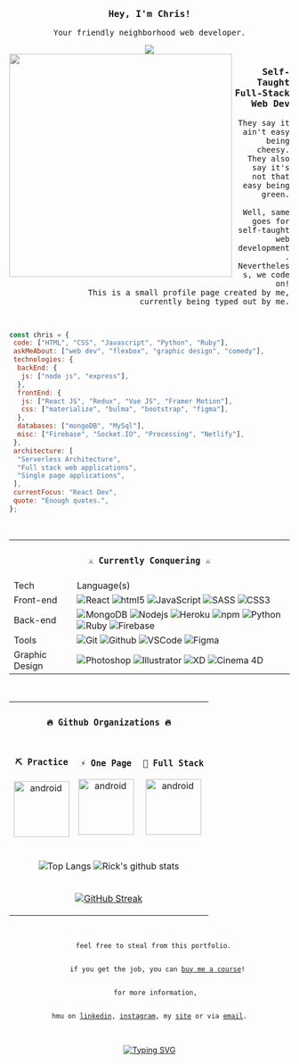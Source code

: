 <div align="center">
  <h3><samp>Hey, I'm Chris!</samp></h3>
  <p><samp>Your friendly neighborhood web developer.</samp></p>
<img src="https://i.giphy.com/media/WR0QnqocVaLXuA3Rnr/giphy.webp">
</div>

  <img width="400" align='left' src="https://data.whicdn.com/images/290733198/original.gif" style="filter:grayscale(100%);">
  <div align="right">
  
### <samp>Self-Taught Full-Stack Web Dev</samp>

<p height="50"><samp>They say it ain't easy being cheesy.  <br/>They also say it's not that easy being green. <br/> <br/>Well, same goes for self-taught web development. <br/>Nevertheless, we code on! <br/>This is a small profile page created by me, <br/>currently being typed out by me.</samp></p>
<br/>
  
  
</div>

```javascript
const chris = {
 code: ["HTML", "CSS", "Javascript", "Python", "Ruby"],
 askMeAbout: ["web dev", "flexbox", "graphic design", "comedy"],
 technologies: {
  backEnd: {
   js: ["node js", "express"],
  },
  frontEnd: {
   js: ["React JS", "Redux", "Vue JS", "Framer Motion"],
   css: ["materialize", "bulma", "bootstrap", "figma"],
  },
  databases: ["mongoDB", "MySql"],
  misc: ["Firebase", "Socket.IO", "Processing", "Netlify"],
 },
 architecture: [
  "Serverless Architecture",
  "Full stack web applications",
  "Single page applications",
 ],
 currentFocus: "React Dev",
 quote: "Enough quotes.",
};
```

<br/>

<div align="center">

<table>
  <tr>
    <td colspan="3">
    <h3 align="center"><samp>⚔️ Currently Conquering ⚔️</samp></h3>
    </td>
  </tr>
    <tr>
        <td>Tech</td>
        <td>Language(s)</td>
    </tr>
    <tr>
        <td>Front-end</td>
        <td><img alt="React" src="https://img.shields.io/badge/-React-45b8d8?style=flat-square&logo=react&logoColor=white" />
            <img alt="html5" src="https://img.shields.io/badge/-HTML5-E34F26?style=flat-square&logo=html5&logoColor=white" />
            <img alt="JavaScript" src="https://img.shields.io/badge/JavaScript%20-%23F7DF1E.svg?logo=javascript&logoColor=black">
            <img alt="SASS" src="https://img.shields.io/badge/Sass%20-hotpink.svg?logo=SASS&logoColor=white">
            <img alt="CSS3" src="https://img.shields.io/badge/-CSS3-1572B6?style=plastic&logo=css3">
        </td>
    </tr>
        <tr>
        <td>Back-end</td>
        <td>
        <img alt="MongoDB" src="https://img.shields.io/badge/-MongoDB-13aa52?style=flat-square&logo=mongodb&logoColor=white" />  
        <img alt="Nodejs" src="https://img.shields.io/badge/-Nodejs-43853d?style=flat-square&logo=Node.js&logoColor=white" /> 
        <img alt="Heroku" src="https://img.shields.io/badge/-Heroku-430098?style=flat-square&logo=heroku&logoColor=white" /> 
        <img alt="npm" src="https://img.shields.io/badge/-NPM-CB3837?style=flat-square&logo=npm&logoColor=white" />
        <img alt="Python" src="https://img.shields.io/badge/Python%20-%2314354C.svg?logo=python&logoColor=white">
        <img alt="Ruby" src="https://img.shields.io/badge/Ruby-CC342D.svg?logo=ruby&logoColor=white">
        <img alt="Firebase" src="https://img.shields.io/badge/Firebase-black?style=flat-square&logo=firebase">
        </td>
    </tr>
        <tr>
        <td>Tools</td>
        <td>
        <img alt="Git" src="https://img.shields.io/badge/-Git-black?style=flat-square&logo=git" />  
        <img alt="Github" src="https://img.shields.io/badge/-GitHub-181717?style=flat-square&logo=github" />
        <img alt="VSCode" src="https://img.shields.io/badge/-VS%20Code-007ACC?style=flat-square&logo=visual-studio-code" />
        <img alt="Figma" src="https://img.shields.io/badge/-Figma-9D56F7?style=flat-square&logo=figma" />
        </td>
    </tr>
        <tr>
        <td>Graphic Design</td>
        <td>
        <img alt="Photoshop" src="https://img.shields.io/badge/-Photoshop-3480fa?style=flat-square&logo=adobephotoshop&logoColor=white" />  
        <img alt="Illustrator" src="https://img.shields.io/badge/-Illustrator-fabb34?style=flat-square&logo=adobeillustrator&logoColor=white" />  
        <img alt="XD" src="https://img.shields.io/badge/-XD-bf21af?style=flat-square&logo=adobexd&logoColor=white" />  
        <img alt="Cinema 4D" src="https://img.shields.io/badge/-Cinema 4D-3e78b3?style=flat-square&logo=cinema4d&logoColor=white" />  
        </td>
    </tr>
</table>
  
  <br/>

<table>
    <tr>
      <td colspan="3">
        <h3 align="center"><samp>🔥 Github Organizations 🔥</samp></h3>
      </td>
    </tr>
    <tr>
        <td align="center">
            <h3><samp>⛏ Practice</samp></h3>
      <a href="https://github.com/cbonilladev-practice" target="_blank"> <img src="https://raw.githubusercontent.com/icons8/flat-color-icons/8eccbbbd8b2af1d2c9593e7cfba5ecb0d68ee378/svg/command_line.svg" alt="android" width="100" height="100"/> </a> 
        </td>
        <td align="center">
            <h3><samp>⚡ One Page</samp></h3>
      <a href="https://github.com/cbonilladev-onepage" target="_blank"> <img src="https://raw.githubusercontent.com/icons8/flat-color-icons/8eccbbbd8b2af1d2c9593e7cfba5ecb0d68ee378/svg/calculator.svg" alt="android" width="100" height="100"/> </a> 
        </td>
        <td align="center">
            <h3><samp>🤖 Full Stack</samp></h3>
      <a href="https://github.com/cbonilladev-fullstack" target="_blank"> <img src="https://raw.githubusercontent.com/icons8/flat-color-icons/8eccbbbd8b2af1d2c9593e7cfba5ecb0d68ee378/svg/circuit.svg" alt="android" width="100" height="100"/> </a> 
    </tr>
  <tr style="border:none;">
    <td colspan="3" align="center" style="border:none;">
      <br />
      
![Top Langs](https://github-readme-stats-5wvjxcbzk-rickstaa.vercel.app/api/top-langs/?username=Cabonilla&role=ORGANIZATION_MEMBER,OWNER,COLLABORATOR&layout=compact&card_width=250&langs_count=8&hide_border=1&line_height=23&theme=tokyonight&text_color=DCDCDC&title_color=DCDCDC&bg_color=0D1117)
![Rick's github stats](https://github-readme-stats-5wvjxcbzk-rickstaa.vercel.app/api?username=Cabonilla&show_icons=true&count_private=true&role=OWNER,COLLABORATOR&line_height=24&hide_rank=true&hide_border=1&theme=tokyonight&text_color=DCDCDC&title_color=DCDCDC&bg_color=0D1117)
    </td>
  </tr>
  <tr>
    <td colspan="3" align="center">
      
[![GitHub Streak](https://github-readme-streak-stats.herokuapp.com?user=Cabonilla&hide_border=true&background=DD272700&border=DD272700&currStreakNum=DCDCDC&sideNums=DCDCDC&dates=DCDCDC&currStreakLabel=DCDCDC&stroke=DD272700&sideLabels=DCDCDC)](https://git.io/streak-stats)
    </td>
  </tr>
</table>

<br/>

<code>
  feel free to steal from this portfolio.
  </code><br/>
  <code>
    if you get the job, you can <a href="https://www.buymeacoffee.com/cbonilladev" target="_blank">buy me a course</a>!
  </code><br/>
  <code>
    for more information, 
  </code>
  <br/>
      <code>
hmu on <a href="https://www.linkedin.com/in/bonillachristian/" target="_blank">linkedin</a>, <a href="https://www.instagram.com/il.cor/" target="_blank">instagram</a>, my <a href="https://cbonilla.dev/">site</a> or via <a href="mailto: christian.bonilla01@gmail.com" target="_blank">email</a>.
  </code>
  <br/>
  <br/>

[![Typing SVG](https://readme-typing-svg.herokuapp.com?color=DCDCDC&lines=Thank+you%2C+and+have+a+nice+day.+%F0%9F%91%8B)](https://git.io/typing-svg)
  
</div>
